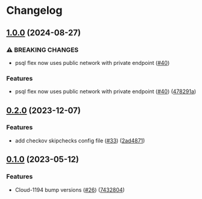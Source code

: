 # Changelog

## [1.0.0](https://github.com/entur/terraform-azure-sql/compare/v0.2.0...v1.0.0) (2024-08-27)


### ⚠ BREAKING CHANGES

* psql flex now uses public network with private endpoint ([#40](https://github.com/entur/terraform-azure-sql/issues/40))

### Features

* psql flex now uses public network with private endpoint ([#40](https://github.com/entur/terraform-azure-sql/issues/40)) ([478291a](https://github.com/entur/terraform-azure-sql/commit/478291aeb31c06050d0693e555ce88150a5bd3ca))

## [0.2.0](https://github.com/entur/terraform-azure-sql/compare/v0.1.1...v0.2.0) (2023-12-07)


### Features

* add checkov skipchecks config file ([#33](https://github.com/entur/terraform-azure-sql/issues/33)) ([2ad4871](https://github.com/entur/terraform-azure-sql/commit/2ad48713aac527437a83d06c01dc8c40a110df11))

## [0.1.0](https://github.com/entur/terraform-azure-sql/compare/v0.0.10...v0.1.0) (2023-05-12)


### Features

* Cloud-1194 bump versions ([#26](https://github.com/entur/terraform-azure-sql/issues/26)) ([7432804](https://github.com/entur/terraform-azure-sql/commit/7432804f65274c58ddccc6d2efc3abce71e33a38))
